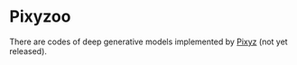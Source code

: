 # Pixyzoo
There are codes of deep generative models implemented by [Pixyz](https://github.com/masa-su/pixyz) (not yet released).
